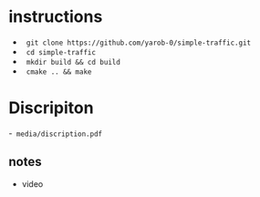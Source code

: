 
# instructions
- ` git clone https://github.com/yarob-0/simple-traffic.git`
- ` cd simple-traffic`
- ` mkdir build && cd build`
- ` cmake .. && make`

# Discripiton
-` media/discription.pdf`

## notes
- video
 `  `

